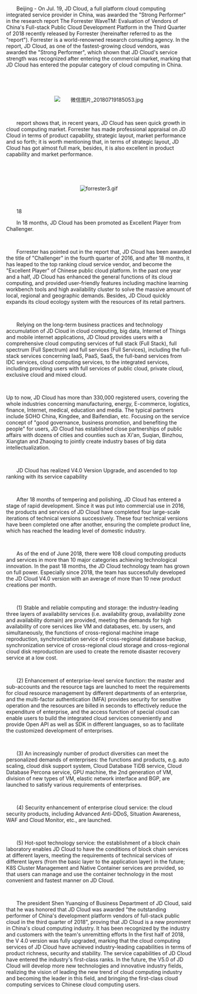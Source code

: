 <p style="text-indent: 2em;">Beijing - On Jul. 19, JD Cloud, a full platform cloud computing integrated service provider in China, was awarded the "Strong Performer" in the research report The Forrester WaveTM: Evaluation of Vendors of China's Full-stack Public Cloud Development Platform in the Third Quarter of 2018 recently released by Forrester (hereinafter referred to as the "report"). Forrester is a world-renowned research consulting agency. In the report, JD Cloud, as one of the fastest-growing cloud vendors, was awarded the "Strong Performer", which shown that JD Cloud's service strength was recognized after entering the commercial market, marking that JD Cloud has entered the popular category of cloud computing in China.</p>
<p><br/></p>

<p style="text-indent: 2em;"><span style="text-indent: 2em;"><br/></span></p>
<p style="text-indent: 0em; text-align: center;"><span style="text-indent: 2em;"><img src="//img1.jcloudcs.com/cms/42aff7b9-a8c4-44f3-a208-bf3600474c4320180719190208.jpg" title="" alt="微信图片_20180719185053.jpg"/></span></p>
<p style="text-indent: 0em;"><span style="text-indent: 2em;"><br/></span></p>
<p style="text-indent: 2em;"><span style="text-indent: 2em;"><strong><span style="font-size:15px;font-family:&#39;微软雅黑&#39;,sans-serif"></span></strong></span>
<p style="text-indent: 2em;">report shows that, in recent years, JD Cloud has seen quick growth in cloud computing market. Forrester has made professional appraisal on JD Cloud in terms of product capability, strategic layout, market performance and so forth; it is worth mentioning that, in terms of strategic layout, JD Cloud has got almost full mark, besides, it is also excellent in product capability and market performance.</p>
<p><br/></p>

<p style="text-indent: 2em;"><br/></p>
<p style="text-align: center; text-indent: 0em;"><img src="//img1.jcloudcs.com/cms/0538f8c9-5889-48db-a4c7-1a57f46dc87920180719190611.gif" title="" alt="forrester3.gif"/></p>
<p style="text-indent: 0em;"><br/></p>
<p style="text-indent: 2em;"><span style="text-indent: 2em;">18</span><span style="text-indent: 2em;">

<p style="text-indent: 2em;"> In 18 months, JD Cloud has been promoted as Excellent Player from Challenger. </p>
<p><br/></p>

<p style="text-indent: 2em;">Forrester has pointed out in the report that, JD Cloud has been awarded the title of "Challenger" in the fourth quarter of 2016, and after 18 months, it has leaped to the top ranking cloud service vendor, and become the "Excellent Player" of Chinese public cloud platform. In the past one year and a half, JD Cloud has enhanced the general functions of its cloud computing, and provided user-friendly features including machine learning workbench tools and high availability cluster to solve the massive amount of local, regional and geographic demands. Besides, JD Cloud quickly expands its cloud ecology system with the resources of its retail partners.</p>
<p><br/></p>

<p style="text-indent: 2em;">Relying on the long-term business practices and technology accumulation of JD Cloud in cloud computing, big data, Internet of Things and mobile internet applications, JD Cloud provides users with a comprehensive cloud computing services of full stack (Full Stack), full spectrum (Full Spectrum) and full services (Full Services), including the full-stack services concerning IaaS, PaaS, SaaS, the full-band services from IDC services, cloud computing services, to the integrated services, including providing users with full services of public cloud, private cloud, exclusive cloud and mixed cloud.</p>
<p><br/></p>

Up to now, JD Cloud has more than 330,000 registered users, covering the whole industries concerning manufacturing, energy, E-commerce, logistics, finance, Internet, medical, education and media. The typical partners include SOHO China, Kingdee, and Baifendian, etc. Focusing on the service concept of "good governance, business promotion, and benefiting the people" for users, JD Cloud has established close partnerships of public affairs with dozens of cities and counties such as Xi'an, Suqian, Binzhou, Xiangtan and Zhaoqing to jointly create industry bases of big data intellectualization.</p>
<p><br/></p>

<p style="text-indent: 2em;">JD Cloud has realized V4.0 Version Upgrade, and ascended to top ranking with its service capability</p>
<p><br/></p>


<p style="text-indent: 2em;">After 18 months of tempering and polishing, JD Cloud has entered a stage of rapid development. Since it was put into commercial use in 2016, the products and services of JD Cloud have completed four large-scale iterations of technical versions successively. These four technical versions have been completed one after another, ensuring the complete product line, which has reached the leading level of domestic industry.</p>
<p><br/></p>

<p style="text-indent: 2em;">As of the end of June 2018, there were 108 cloud computing products and services in more than 10 major categories achieving technological innovation. In the past 18 months, the JD Cloud technology team has grown on full power. Especially since 2018, the team has successfully developed the JD Cloud V4.0 version with an average of more than 10 new product creations per month.</p>
<p><br/></p>

<p style="text-indent: 2em;">(1) Stable and reliable computing and storage: the industry-leading three layers of availability services (i.e. availability group, availability zone and availability domain) are provided, meeting the demands for high availability of core services like VM and databases, etc. by users, and simultaneously, the functions of cross-regional machine image reproduction, synchronization service of cross-regional database backup, synchronization service of cross-regional cloud storage and cross-regional cloud disk reproduction are used to create the remote disaster recovery service at a low cost.</p>
<p><br/></p>

<p style="text-indent: 2em;">(2) Enhancement of enterprise-level service function: the master and sub-accounts and the resource tags are launched to meet the requirements for cloud resource management by different departments of an enterprise, and the multi-factor authentication (MFA) provides security for sensitive operation and the resources are billed in seconds to effectively reduce the expenditure of enterprise, and the access function of special cloud can enable users to build the integrated cloud services conveniently and provide Open API as well as SDK in different languages, so as to facilitate the customized development of enterprises.</p>
<p><br/></p>

<p style="text-indent: 2em;">(3) An increasingly number of product diversities can meet the personalized demands of enterprises: the functions and products, e.g. auto scaling, cloud disk support system, Cloud Database TiDB service, Cloud Database Percona service, GPU machine, the 2nd generation of VM, division of new types of VM, elastic network interface and BGP, are launched to satisfy various requirements of enterprises.</p>
<p><br/></p>

<p style="text-indent: 2em;">(4) Security enhancement of enterprise cloud service: the cloud security products, including Advanced Anti-DDoS, Situation Awareness, WAF and Cloud Monitor, etc., are launched.</p>
<p><br/></p>

<p style="text-indent: 2em;">(5) Hot-spot technology service: the establishment of a block chain laboratory enables JD Cloud to have the conditions of block chain services at different layers, meeting the requirements of technical services of different layers (from the basic layer to the application layer) in the future; K8S Cluster Management and Native Container services are provided, so that users can manage and use the container technology in the most convenient and fastest manner on JD Cloud.</p>
<p><br/></p>

<p style="text-indent: 2em;">The president Shen Yuanqing of Business Department of JD Cloud, said that he was honored that JD Cloud was awarded "the outstanding performer of China's development platform vendors of full-stack public cloud in the third quarter of 2018", proving that JD Cloud is a new prominent in China's cloud computing industry. It has been recognized by the industry and customers with the team's unremitting efforts In the first half of 2018, the V 4.0 version was fully upgraded, marking that the cloud computing services of JD Cloud have achieved industry-leading capabilities in terms of product richness, security and stability. The service capabilities of JD Cloud have entered the industry's first-class ranks. In the future, the V5.0 of JD Cloud will develop more new technologies and innovative industry fields, realizing the vision of leading the new trend of cloud computing industry and becoming the leader in this field, and bringing the first-class cloud computing services to Chinese cloud computing users.</p>
<p><br/></p>
